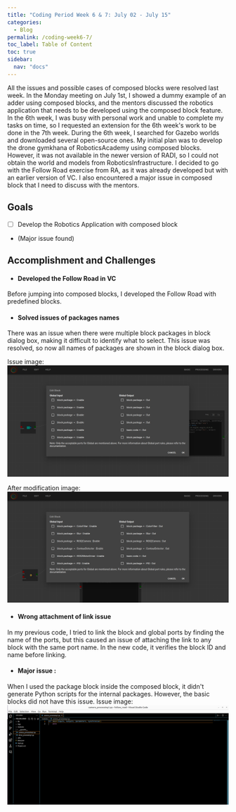 ```yaml
---
title: "Coding Period Week 6 & 7: July 02 - July 15"
categories:
  - Blog
permalink: /coding-week6-7/
toc_label: Table of Content
toc: true
sidebar:
  nav: "docs"
---
```


All the issues and possible cases of composed blocks were resolved last week. In the Monday meeting on July 1st, I showed a dummy example of an adder using composed blocks, and the mentors discussed the robotics application that needs to be developed using the composed block feature. In the 6th week, I was busy with personal work and unable to complete my tasks on time, so I requested an extension for the 6th week's work to be done in the 7th week. During the 6th week, I searched for Gazebo worlds and downloaded several open-source ones. My initial plan was to develop the drone gymkhana of RoboticsAcademy using composed blocks. However, it was not available in the newer version of RADI, so I could not obtain the world and models from RoboticsInfrastructure. I decided to go with the Follow Road exercise from RA, as it was already developed but with an earlier version of VC. I also encountered a major issue in composed block that I need to discuss with the mentors.
## Goals
- [ ] Develop the Robotics Application with composed block
* (Major issue found)

## Accomplishment and Challenges
* #### Developed the Follow Road in VC
Before jumping into composed blocks, I developed the Follow Road with predefined blocks.

* #### Solved issues of packages names
There was an issue when there were multiple block packages in block dialog box, making it difficult to identify what to select. This issue was resolved, so now all names of packages are shown in the block dialog box.

Issue image:
![](../assets/images/eleven.png)

After modification image:
![](../assets/images/tweleve.png)

* #### Wrong attachment of link issue
In my previous code, I tried to link the block and global ports by finding the name of the ports, but this caused an issue of attaching the link to any block with the same port name. In the new code, it verifies the block ID and name before linking.

* #### Major issue : 
When I used the package block inside the composed block, it didn't generate Python scripts for the internal packages. However, the basic blocks did not have this issue.
Issue image:
![](../assets/images/thirteen.png)



